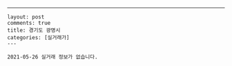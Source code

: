 ---
    layout: post
    comments: true
    title: 경기도 광명시
    categories: [실거래가]
    ---

    2021-05-26 실거래 정보가 없습니다.

    